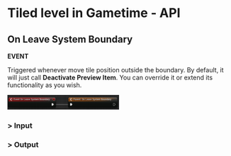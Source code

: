 # Tiled level in Gametime - API
## On Leave System Boundary

**EVENT**

Triggered whenever move tile position outside the boundary. By default, it will just call **Deactivate Preview Item**. You can override it or extend its functionality as you wish. 

<img src="https://raw.githubusercontent.com/even311379/TiledLevel/main/_media/GametimeAPI/OnLeaveSystemBoundary.png" alt="drawing" width="50%"/>

### > Input

### > Output

